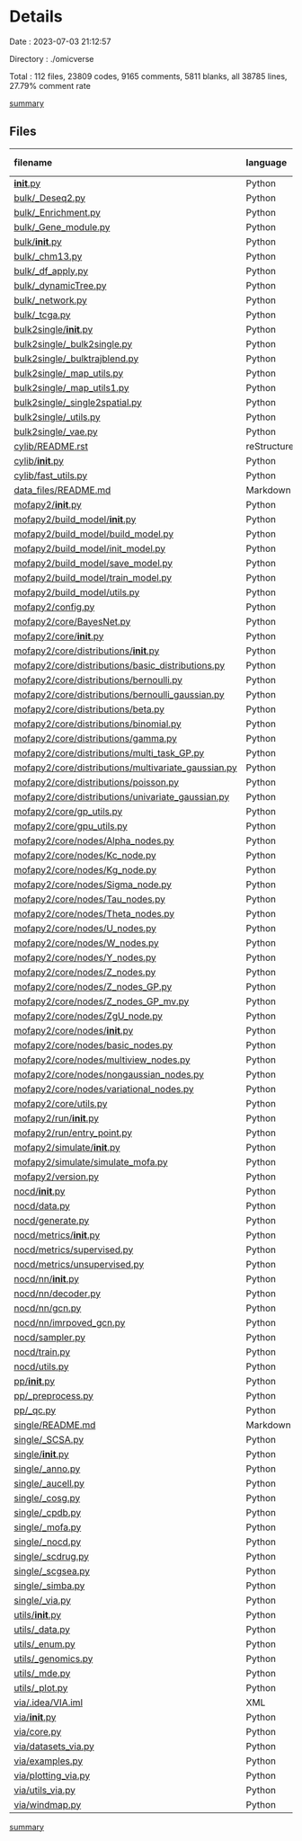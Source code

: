 # Details

Date : 2023-07-03 21:12:57

Directory : ./omicverse

Total : 112 files,  23809 codes, 9165 comments, 5811 blanks, all 38785 lines, 27.79% comment rate

[summary](results.md)

## Files
| filename | language | code | comment | blank | total | comment rate |
| :--- | :--- | ---: | ---: | ---: | ---: | ---: |
| [__init__.py](../omicverse/__init__.py) | Python | 9 | 2 | 6 | 17 | 18.18% |
| [bulk/_Deseq2.py](../omicverse/bulk/_Deseq2.py) | Python | 307 | 182 | 40 | 529 | 37.22% |
| [bulk/_Enrichment.py](../omicverse/bulk/_Enrichment.py) | Python | 179 | 304 | 34 | 517 | 62.94% |
| [bulk/_Gene_module.py](../omicverse/bulk/_Gene_module.py) | Python | 579 | 124 | 103 | 806 | 17.64% |
| [bulk/__init__.py](../omicverse/bulk/__init__.py) | Python | 7 | 4 | 2 | 13 | 36.36% |
| [bulk/_chm13.py](../omicverse/bulk/_chm13.py) | Python | 31 | 0 | 6 | 37 | 0.00% |
| [bulk/_df_apply.py](../omicverse/bulk/_df_apply.py) | Python | 32 | 15 | 15 | 62 | 31.91% |
| [bulk/_dynamicTree.py](../omicverse/bulk/_dynamicTree.py) | Python | 658 | 75 | 187 | 920 | 10.23% |
| [bulk/_network.py](../omicverse/bulk/_network.py) | Python | 125 | 49 | 22 | 196 | 28.16% |
| [bulk/_tcga.py](../omicverse/bulk/_tcga.py) | Python | 196 | 65 | 36 | 297 | 24.90% |
| [bulk2single/__init__.py](../omicverse/bulk2single/__init__.py) | Python | 5 | 2 | 1 | 8 | 28.57% |
| [bulk2single/_bulk2single.py](../omicverse/bulk2single/_bulk2single.py) | Python | 152 | 76 | 20 | 248 | 33.33% |
| [bulk2single/_bulktrajblend.py](../omicverse/bulk2single/_bulktrajblend.py) | Python | 165 | 126 | 29 | 320 | 43.30% |
| [bulk2single/_map_utils.py](../omicverse/bulk2single/_map_utils.py) | Python | 553 | 62 | 145 | 760 | 10.08% |
| [bulk2single/_map_utils1.py](../omicverse/bulk2single/_map_utils1.py) | Python | 477 | 39 | 122 | 638 | 7.56% |
| [bulk2single/_single2spatial.py](../omicverse/bulk2single/_single2spatial.py) | Python | 168 | 67 | 27 | 262 | 28.51% |
| [bulk2single/_utils.py](../omicverse/bulk2single/_utils.py) | Python | 162 | 51 | 39 | 252 | 23.94% |
| [bulk2single/_vae.py](../omicverse/bulk2single/_vae.py) | Python | 187 | 2 | 51 | 240 | 1.06% |
| [cylib/README.rst](../omicverse/cylib/README.rst) | reStructuredText | 1 | 0 | 1 | 2 | 0.00% |
| [cylib/__init__.py](../omicverse/cylib/__init__.py) | Python | 1 | 0 | 0 | 1 | 0.00% |
| [cylib/fast_utils.py](../omicverse/cylib/fast_utils.py) | Python | 95 | 0 | 29 | 124 | 0.00% |
| [data_files/README.md](../omicverse/data_files/README.md) | Markdown | 10 | 0 | 1 | 11 | 0.00% |
| [mofapy2/__init__.py](../omicverse/mofapy2/__init__.py) | Python | 2 | 0 | 1 | 3 | 0.00% |
| [mofapy2/build_model/__init__.py](../omicverse/mofapy2/build_model/__init__.py) | Python | 0 | 0 | 1 | 1 | 0.00% |
| [mofapy2/build_model/build_model.py](../omicverse/mofapy2/build_model/build_model.py) | Python | 202 | 84 | 71 | 357 | 29.37% |
| [mofapy2/build_model/init_model.py](../omicverse/mofapy2/build_model/init_model.py) | Python | 348 | 251 | 139 | 738 | 41.90% |
| [mofapy2/build_model/save_model.py](../omicverse/mofapy2/build_model/save_model.py) | Python | 296 | 132 | 120 | 548 | 30.84% |
| [mofapy2/build_model/train_model.py](../omicverse/mofapy2/build_model/train_model.py) | Python | 17 | 7 | 11 | 35 | 29.17% |
| [mofapy2/build_model/utils.py](../omicverse/mofapy2/build_model/utils.py) | Python | 62 | 22 | 25 | 109 | 26.19% |
| [mofapy2/config.py](../omicverse/mofapy2/config.py) | Python | 12 | 6 | 4 | 22 | 33.33% |
| [mofapy2/core/BayesNet.py](../omicverse/mofapy2/core/BayesNet.py) | Python | 344 | 140 | 117 | 601 | 28.93% |
| [mofapy2/core/__init__.py](../omicverse/mofapy2/core/__init__.py) | Python | 1 | 0 | 1 | 2 | 0.00% |
| [mofapy2/core/distributions/__init__.py](../omicverse/mofapy2/core/distributions/__init__.py) | Python | 9 | 1 | 0 | 10 | 10.00% |
| [mofapy2/core/distributions/basic_distributions.py](../omicverse/mofapy2/core/distributions/basic_distributions.py) | Python | 39 | 51 | 14 | 104 | 56.67% |
| [mofapy2/core/distributions/bernoulli.py](../omicverse/mofapy2/core/distributions/bernoulli.py) | Python | 26 | 10 | 12 | 48 | 27.78% |
| [mofapy2/core/distributions/bernoulli_gaussian.py](../omicverse/mofapy2/core/distributions/bernoulli_gaussian.py) | Python | 57 | 39 | 18 | 114 | 40.63% |
| [mofapy2/core/distributions/beta.py](../omicverse/mofapy2/core/distributions/beta.py) | Python | 32 | 14 | 8 | 54 | 30.43% |
| [mofapy2/core/distributions/binomial.py](../omicverse/mofapy2/core/distributions/binomial.py) | Python | 31 | 14 | 10 | 55 | 31.11% |
| [mofapy2/core/distributions/gamma.py](../omicverse/mofapy2/core/distributions/gamma.py) | Python | 33 | 15 | 12 | 60 | 31.25% |
| [mofapy2/core/distributions/multi_task_GP.py](../omicverse/mofapy2/core/distributions/multi_task_GP.py) | Python | 0 | 783 | 0 | 783 | 100.00% |
| [mofapy2/core/distributions/multivariate_gaussian.py](../omicverse/mofapy2/core/distributions/multivariate_gaussian.py) | Python | 195 | 82 | 47 | 324 | 29.60% |
| [mofapy2/core/distributions/poisson.py](../omicverse/mofapy2/core/distributions/poisson.py) | Python | 30 | 14 | 10 | 54 | 31.82% |
| [mofapy2/core/distributions/univariate_gaussian.py](../omicverse/mofapy2/core/distributions/univariate_gaussian.py) | Python | 34 | 19 | 13 | 66 | 35.85% |
| [mofapy2/core/gp_utils.py](../omicverse/mofapy2/core/gp_utils.py) | Python | 59 | 70 | 22 | 151 | 54.26% |
| [mofapy2/core/gpu_utils.py](../omicverse/mofapy2/core/gpu_utils.py) | Python | 52 | 15 | 13 | 80 | 22.39% |
| [mofapy2/core/nodes/Alpha_nodes.py](../omicverse/mofapy2/core/nodes/Alpha_nodes.py) | Python | 102 | 35 | 43 | 180 | 25.55% |
| [mofapy2/core/nodes/Kc_node.py](../omicverse/mofapy2/core/nodes/Kc_node.py) | Python | 55 | 37 | 28 | 120 | 40.22% |
| [mofapy2/core/nodes/Kg_node.py](../omicverse/mofapy2/core/nodes/Kg_node.py) | Python | 50 | 31 | 20 | 101 | 38.27% |
| [mofapy2/core/nodes/Sigma_node.py](../omicverse/mofapy2/core/nodes/Sigma_node.py) | Python | 478 | 424 | 129 | 1,031 | 47.01% |
| [mofapy2/core/nodes/Tau_nodes.py](../omicverse/mofapy2/core/nodes/Tau_nodes.py) | Python | 86 | 31 | 36 | 153 | 26.50% |
| [mofapy2/core/nodes/Theta_nodes.py](../omicverse/mofapy2/core/nodes/Theta_nodes.py) | Python | 107 | 36 | 47 | 190 | 25.17% |
| [mofapy2/core/nodes/U_nodes.py](../omicverse/mofapy2/core/nodes/U_nodes.py) | Python | 112 | 33 | 45 | 190 | 22.76% |
| [mofapy2/core/nodes/W_nodes.py](../omicverse/mofapy2/core/nodes/W_nodes.py) | Python | 146 | 48 | 64 | 258 | 24.74% |
| [mofapy2/core/nodes/Y_nodes.py](../omicverse/mofapy2/core/nodes/Y_nodes.py) | Python | 72 | 14 | 22 | 108 | 16.28% |
| [mofapy2/core/nodes/Z_nodes.py](../omicverse/mofapy2/core/nodes/Z_nodes.py) | Python | 235 | 72 | 74 | 381 | 23.45% |
| [mofapy2/core/nodes/Z_nodes_GP.py](../omicverse/mofapy2/core/nodes/Z_nodes_GP.py) | Python | 155 | 21 | 45 | 221 | 11.93% |
| [mofapy2/core/nodes/Z_nodes_GP_mv.py](../omicverse/mofapy2/core/nodes/Z_nodes_GP_mv.py) | Python | 120 | 40 | 42 | 202 | 25.00% |
| [mofapy2/core/nodes/ZgU_node.py](../omicverse/mofapy2/core/nodes/ZgU_node.py) | Python | 117 | 25 | 38 | 180 | 17.61% |
| [mofapy2/core/nodes/__init__.py](../omicverse/mofapy2/core/nodes/__init__.py) | Python | 17 | 0 | 0 | 17 | 0.00% |
| [mofapy2/core/nodes/basic_nodes.py](../omicverse/mofapy2/core/nodes/basic_nodes.py) | Python | 64 | 37 | 23 | 124 | 36.63% |
| [mofapy2/core/nodes/multiview_nodes.py](../omicverse/mofapy2/core/nodes/multiview_nodes.py) | Python | 69 | 72 | 26 | 167 | 51.06% |
| [mofapy2/core/nodes/nongaussian_nodes.py](../omicverse/mofapy2/core/nodes/nongaussian_nodes.py) | Python | 269 | 179 | 110 | 558 | 39.96% |
| [mofapy2/core/nodes/variational_nodes.py](../omicverse/mofapy2/core/nodes/variational_nodes.py) | Python | 96 | 125 | 39 | 260 | 56.56% |
| [mofapy2/core/utils.py](../omicverse/mofapy2/core/utils.py) | Python | 64 | 51 | 21 | 136 | 44.35% |
| [mofapy2/run/__init__.py](../omicverse/mofapy2/run/__init__.py) | Python | 0 | 0 | 1 | 1 | 0.00% |
| [mofapy2/run/entry_point.py](../omicverse/mofapy2/run/entry_point.py) | Python | 838 | 322 | 235 | 1,395 | 27.76% |
| [mofapy2/simulate/__init__.py](../omicverse/mofapy2/simulate/__init__.py) | Python | 0 | 0 | 1 | 1 | 0.00% |
| [mofapy2/simulate/simulate_mofa.py](../omicverse/mofapy2/simulate/simulate_mofa.py) | Python | 113 | 36 | 23 | 172 | 24.16% |
| [mofapy2/version.py](../omicverse/mofapy2/version.py) | Python | 1 | 0 | 1 | 2 | 0.00% |
| [nocd/__init__.py](../omicverse/nocd/__init__.py) | Python | 6 | 0 | 1 | 7 | 0.00% |
| [nocd/data.py](../omicverse/nocd/data.py) | Python | 39 | 19 | 12 | 70 | 32.76% |
| [nocd/generate.py](../omicverse/nocd/generate.py) | Python | 24 | 21 | 5 | 50 | 46.67% |
| [nocd/metrics/__init__.py](../omicverse/nocd/metrics/__init__.py) | Python | 2 | 0 | 1 | 3 | 0.00% |
| [nocd/metrics/supervised.py](../omicverse/nocd/metrics/supervised.py) | Python | 68 | 48 | 13 | 129 | 41.38% |
| [nocd/metrics/unsupervised.py](../omicverse/nocd/metrics/unsupervised.py) | Python | 53 | 36 | 15 | 104 | 40.45% |
| [nocd/nn/__init__.py](../omicverse/nocd/nn/__init__.py) | Python | 3 | 0 | 1 | 4 | 0.00% |
| [nocd/nn/decoder.py](../omicverse/nocd/nn/decoder.py) | Python | 64 | 48 | 18 | 130 | 42.86% |
| [nocd/nn/gcn.py](../omicverse/nocd/nn/gcn.py) | Python | 71 | 16 | 15 | 102 | 18.39% |
| [nocd/nn/imrpoved_gcn.py](../omicverse/nocd/nn/imrpoved_gcn.py) | Python | 68 | 19 | 13 | 100 | 21.84% |
| [nocd/sampler.py](../omicverse/nocd/sampler.py) | Python | 32 | 8 | 8 | 48 | 20.00% |
| [nocd/train.py](../omicverse/nocd/train.py) | Python | 74 | 56 | 26 | 156 | 43.08% |
| [nocd/utils.py](../omicverse/nocd/utils.py) | Python | 82 | 41 | 20 | 143 | 33.33% |
| [pp/__init__.py](../omicverse/pp/__init__.py) | Python | 12 | 0 | 2 | 14 | 0.00% |
| [pp/_preprocess.py](../omicverse/pp/_preprocess.py) | Python | 314 | 156 | 80 | 550 | 33.19% |
| [pp/_qc.py](../omicverse/pp/_qc.py) | Python | 165 | 171 | 43 | 379 | 50.89% |
| [single/README.md](../omicverse/single/README.md) | Markdown | 151 | 0 | 12 | 163 | 0.00% |
| [single/_SCSA.py](../omicverse/single/_SCSA.py) | Python | 1,056 | 204 | 128 | 1,388 | 16.19% |
| [single/__init__.py](../omicverse/single/__init__.py) | Python | 10 | 2 | 1 | 13 | 16.67% |
| [single/_anno.py](../omicverse/single/_anno.py) | Python | 354 | 245 | 55 | 654 | 40.90% |
| [single/_aucell.py](../omicverse/single/_aucell.py) | Python | 123 | 81 | 20 | 224 | 39.71% |
| [single/_cosg.py](../omicverse/single/_cosg.py) | Python | 379 | 108 | 103 | 590 | 22.18% |
| [single/_cpdb.py](../omicverse/single/_cpdb.py) | Python | 144 | 104 | 25 | 273 | 41.94% |
| [single/_mofa.py](../omicverse/single/_mofa.py) | Python | 539 | 305 | 92 | 936 | 36.14% |
| [single/_nocd.py](../omicverse/single/_nocd.py) | Python | 196 | 27 | 45 | 268 | 12.11% |
| [single/_scdrug.py](../omicverse/single/_scdrug.py) | Python | 261 | 120 | 33 | 414 | 31.50% |
| [single/_scgsea.py](../omicverse/single/_scgsea.py) | Python | 138 | 133 | 25 | 296 | 49.08% |
| [single/_simba.py](../omicverse/single/_simba.py) | Python | 95 | 68 | 19 | 182 | 41.72% |
| [single/_via.py](../omicverse/single/_via.py) | Python | 852 | 286 | 185 | 1,323 | 25.13% |
| [utils/__init__.py](../omicverse/utils/__init__.py) | Python | 4 | 4 | 1 | 9 | 50.00% |
| [utils/_data.py](../omicverse/utils/_data.py) | Python | 357 | 136 | 75 | 568 | 27.59% |
| [utils/_enum.py](../omicverse/utils/_enum.py) | Python | 55 | 3 | 20 | 78 | 5.17% |
| [utils/_genomics.py](../omicverse/utils/_genomics.py) | Python | 346 | 280 | 63 | 689 | 44.73% |
| [utils/_mde.py](../omicverse/utils/_mde.py) | Python | 32 | 38 | 9 | 79 | 54.29% |
| [utils/_plot.py](../omicverse/utils/_plot.py) | Python | 316 | 206 | 58 | 580 | 39.46% |
| [via/.idea/VIA.iml](../omicverse/via/.idea/VIA.iml) | XML | 12 | 0 | 0 | 12 | 0.00% |
| [via/__init__.py](../omicverse/via/__init__.py) | Python | 6 | 0 | 2 | 8 | 0.00% |
| [via/core.py](../omicverse/via/core.py) | Python | 2,269 | 370 | 541 | 3,180 | 14.02% |
| [via/datasets_via.py](../omicverse/via/datasets_via.py) | Python | 135 | 86 | 46 | 267 | 38.91% |
| [via/examples.py](../omicverse/via/examples.py) | Python | 2,239 | 430 | 543 | 3,212 | 16.11% |
| [via/plotting_via.py](../omicverse/via/plotting_via.py) | Python | 2,127 | 204 | 417 | 2,748 | 8.75% |
| [via/utils_via.py](../omicverse/via/utils_via.py) | Python | 1,053 | 340 | 282 | 1,675 | 24.41% |
| [via/windmap.py](../omicverse/via/windmap.py) | Python | 137 | 63 | 40 | 240 | 31.50% |

[summary](results.md)